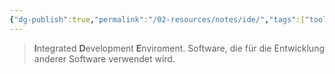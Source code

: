 ```yaml
---
{"dg-publish":true,"permalink":"/02-resources/notes/ide/","tags":["tools","GFN/LF08","code"],"noteIcon":"","updated":"2025-09-05T10:12:29.903+02:00"}
---
```


> **I**ntegrated **D**evelopment **E**nviroment.
> Software, die für die Entwicklung anderer Software verwendet wird.